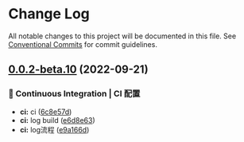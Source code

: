 # Change Log

All notable changes to this project will be documented in this file.
See [Conventional Commits](https://conventionalcommits.org) for commit guidelines.

## [0.0.2-beta.10](https://github.com/samurais-app/samurais-app/compare/v0.0.2-beta.9...v0.0.2-beta.10) (2022-09-21)


### 👷 Continuous Integration | CI 配置

* **ci:** ci ([6c8e57d](https://github.com/samurais-app/samurais-app/commit/6c8e57dd26c15417e8be95c1543300015f4fdf3b))
* **ci:** log build ([e6d8e63](https://github.com/samurais-app/samurais-app/commit/e6d8e6309ad74e18d20ea51e79284a7d36b5a90e))
* **ci:** log流程 ([e9a166d](https://github.com/samurais-app/samurais-app/commit/e9a166d52e97a4971272ca27181fd731d0d6101c))

